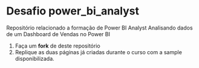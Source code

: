 # Desafio power_bi_analyst
Repositório relacionado a formação de Power BI Analyst
Analisando dados de um Dashboard de Vendas no Power BI
1. Faça um **fork** de deste repositório
2. Replique as duas páginas já criadas durante o curso com a sample disponibilizada.
